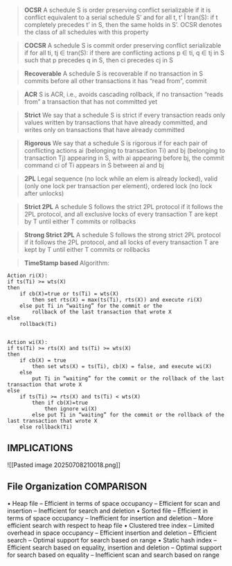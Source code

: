 
> **OCSR**
> A schedule S is order preserving conflict serializable if it is conflict equivalent to a serial schedule S’ and for all t, t’ Î tran(S): if t completely precedes t’ in S, then the same holds in S’. OCSR denotes the class of all schedules with this property


> **COCSR**
> A schedule S is commit order preserving conflict serializable if for all ti, tj $\in$ tran(S): if there are conflicting actions p $\in$ ti, q $\in$ tj in S such that p precedes q in S, then ci precedes cj in S


> **Recoverable**
> A schedule S is recoverable if no transaction in S commits before all other transactions it has “read from”, commit


> **ACR**
> S is ACR, i.e., avoids cascading rollback, if no transaction “reads from” a transaction that has not committed yet


> **Strict**
> We say that a schedule S is strict if every transaction reads only values written by transactions that have already committed, and writes only on transactions that have  already committed


> **Rigorous**
> We say that a schedule S is rigorous if for each pair of conflicting actions ai (belonging to transaction Ti) and bj (belonging to transaction Tj) appearing in S, with ai appearing before bj, the commit command ci of Ti appears in S between ai and bj


> **2PL**
> Legal sequence (no lock while an elem is already locked), valid (only one lock per transaction per element), ordered lock (no lock after unlocks)


> **Strict 2PL**
> A schedule S follows the strict 2PL protocol if it follows the 2PL protocol, and all exclusive locks of every transaction T are kept by T until either T commits or rollbacks


> **Strong Strict 2PL**
> A schedule S follows the strong strict 2PL protocol if it follows the 2PL protocol, and all locks of every transaction T are kept by T until either T commits or rollbacks


> **TimeStamp based**
> Algorithm:
```pseudocode
Action ri(X):
if ts(Ti) >= wts(X)
then
	if cb(X)=true or ts(Ti) = wts(X)
		then set rts(X) = max(ts(Ti), rts(X)) and execute ri(X)
	else put Ti in “waiting” for the commit or the
		rollback of the last transaction that wrote X
else
	rollback(Ti)


Action wi(X):
if ts(Ti) >= rts(X) and ts(Ti) >= wts(X)
then 
	if cb(X) = true
		then set wts(X) = ts(Ti), cb(X) = false, and execute wi(X)
	else 
		put Ti in “waiting” for the commit or the rollback of the last transaction that wrote X
else
	if ts(Ti) >= rts(X) and ts(Ti) < wts(X)
		then if cb(X)=true
			then ignore wi(X)
		else put Ti in “waiting” for the commit or the rollback of the last transaction that wrote X
	else rollback(Ti)
```


## IMPLICATIONS

![[Pasted image 20250708210018.png]]

## File Organization COMPARISON
• Heap file
	– Efficient in terms of space occupancy
	– Efficient for scan and insertion
	– Inefficient for search and deletion
• Sorted file
	– Efficient in terms of space occupancy
	– Inefficient for insertion and deletion
	– More efficient search with respect to heap file
• Clustered tree index
	– Limited overhead in space occupancy
	– Efficient insertion and deletion
	– Efficient search
	– Optimal support for search based on range
• Static hash index
	– Efficient search based on equality, insertion and deletion
	– Optimal support for search based on equality
	– Inefficient scan and search based on range
